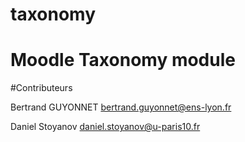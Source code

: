 taxonomy
========

# Moodle Taxonomy module

#Contributeurs

Bertrand GUYONNET bertrand.guyonnet@ens-lyon.fr

Daniel Stoyanov daniel.stoyanov@u-paris10.fr


